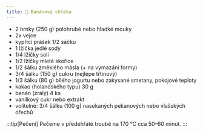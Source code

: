 ```yaml
---
title: 🍌 Banánový chleba
---
```


- 2 hrnky (250 g) polohrubé nebo hladké mouky
- 2x vejce
- kypřicí prášek 1/2 sáčku
- 1 lžička jedlé sody
- 1/4 lžičky soli
- 1/2 lžičky mleté skořice
- 1/2 šálku změklého másla (+ na vymazání formy)
- 3/4 šálku (150 g) cukru (nejlépe třtinový)
- 1/3 šálku (80 g) bílého jogurtu nebo zakysané smetany, pokojové teploty
- kakao (holandského typu) 30 g
- banán (zralý) 4 ks
- vanilkový cukr nebo extrakt
- volitelné: 3/4 šálku (100 g) nasekaných pekanových nebo vlašských ořechů

:::tip[Pečení]
Pečeme v předehřáté troubě na 170 °C cca 50–60 minut.
:::

